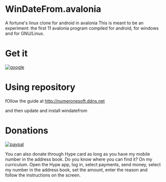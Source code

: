 # WinDateFrom.avalonia
A fortune's linux clone for android in avalonia
This is meant to be an experiment: the first 11 avalonia program compiled for android, for windows and for GNU/Linux.


# Get it
[![google](https://play.google.com/intl/it_it/badges/static/images/badges/en_badge_web_generic.png)](https://play.google.com/store/apps/details?id=org.altervista.numerone.windatefrom&hl=en)


# Using repository
fOllow the guide at http://numeronesoft.ddns.net

and then update and install windatefrom

# Donations

[![paypal](https://www.paypalobjects.com/it_IT/IT/i/btn/btn_donateCC_LG.gif)](https://www.paypal.com/cgi-bin/webscr?cmd=_s-xclick&hosted_button_id=H4ZHTFRCETWXG)


You can also donate through Hype card as long as you have my mobile number in the address book. Do you know where you can find it? On my curriculum.
Open the Hype app, log in, select payments, send money, select my number in the address book, set the amount, enter the reason and follow the instructions on the screen.
